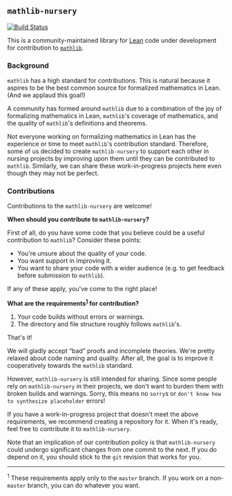 ## `mathlib-nursery`

[![Build Status](https://travis-ci.org/leanprover-community/mathlib-nursery.svg?branch=master)](https://travis-ci.org/leanprover-community/mathlib-nursery)

This is a community-maintained library for [Lean](https://leanprover.github.io/)
code under development for contribution to
[`mathlib`](https://github.com/leanprover/mathlib).

### Background

`mathlib` has a high standard for contributions. This is natural because it
aspires to be the best common source for formalized mathematics in Lean. (And we
applaud this goal!)

A community has formed around `mathlib` due to a combination of the joy of
formalizing mathematics in Lean, `mathlib`'s coverage of mathematics, and the
quality of `mathlib`'s definitions and theorems.

Not everyone working on formalizing mathematics in Lean has the experience or
time to meet `mathlib`'s contribution standard. Therefore, some of us decided to
create `mathlib-nursery` to support each other in nursing projects by improving
upon them until they can be contributed to `mathlib`. Similarly, we can share
these work-in-progress projects here even though they may not be perfect.

### Contributions

Contributions to the `mathlib-nursery` are welcome!

**When should you contribute to `mathlib-nursery`?**

First of all, do you have some code that you believe could be a useful
contribution to `mathlib`? Consider these points:

* You're unsure about the quality of your code.
* You want support in improving it.
* You want to share your code with a wider audience (e.g. to get feedback before
  submission to `mathlib`).

If any of these apply, you've come to the right place!

**What are the requirements<sup>[1](#footnote1)</sup> for contribution?**

1. Your code builds without errors or warnings.
2. The directory and file structure roughly follows `mathlib`'s.

That's it!

We will gladly accept “bad” proofs and incomplete theories. We're pretty relaxed
about code naming and quality. After all, the goal is to improve it
cooperatively towards the `mathlib` standard.

However, `mathlib-nursery` is still intended for sharing. Since some people rely
on `mathlib-nursery` in their projects, we don't want to burden them with broken
builds and warnings. Sorry, this means no `sorry`s or `don't know how to
synthesize placeholder` errors!

If you have a work-in-progress project that doesn't meet the above requirements,
we recommend creating a repository for it. When it's ready, feel free to
contribute it to `mathlib-nursery`.

Note that an implication of our contribution policy is that `mathlib-nursery`
could undergo significant changes from one commit to the next. If you do depend
on it, you should stick to the `git` revision that works for you.

---

<sup><a name="footnote1">1</a></sup> These requirements apply only to the `master` branch.
If you work on a non-`master` branch, you can do whatever you want.
